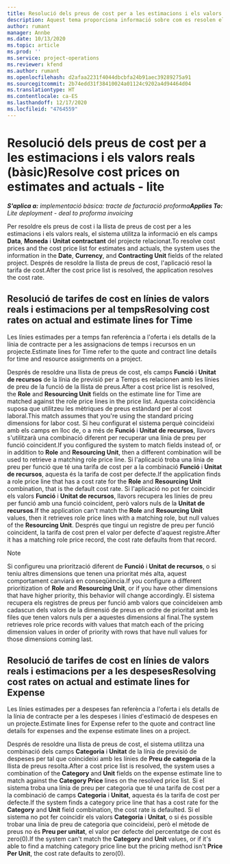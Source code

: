 ```yaml
---
title: Resolució dels preus de cost per a les estimacions i els valors reals (bàsic)
description: Aquest tema proporciona informació sobre com es resolen els preus de cost en les estimacions i els valors reals.
author: rumant
manager: Annbe
ms.date: 10/13/2020
ms.topic: article
ms.prod: ''
ms.service: project-operations
ms.reviewer: kfend
ms.author: rumant
ms.openlocfilehash: d2afaa2231f4044dbcbfa24b91aec39289275a91
ms.sourcegitcommit: 2b74edd31f38410024a01124c9202a4d94464d04
ms.translationtype: HT
ms.contentlocale: ca-ES
ms.lasthandoff: 12/17/2020
ms.locfileid: "4764559"
---
```

# <a name="resolve-cost-prices-on-estimates-and-actuals---lite"></a><span data-ttu-id="8b66a-103">Resolució dels preus de cost per a les estimacions i els valors reals (bàsic)</span><span class="sxs-lookup"><span data-stu-id="8b66a-103">Resolve cost prices on estimates and actuals - lite</span></span>

<span data-ttu-id="8b66a-104">_**S'aplica a:** implementació bàsica: tracte de facturació proforma_</span><span class="sxs-lookup"><span data-stu-id="8b66a-104">_**Applies To:** Lite deployment - deal to proforma invoicing_</span></span>

<span data-ttu-id="8b66a-105">Per resoldre els preus de cost i la llista de preus de cost per a les estimacions i els valors reals, el sistema utilitza la informació en els camps **Data**, **Moneda** i **Unitat contractant** del projecte relacionat.</span><span class="sxs-lookup"><span data-stu-id="8b66a-105">To resolve cost prices and the cost price list for estimates and actuals, the system uses the information in the **Date**, **Currency**, and **Contracting Unit** fields of the related project.</span></span> <span data-ttu-id="8b66a-106">Després de resoldre la llista de preus de cost, l'aplicació resol la tarifa de cost.</span><span class="sxs-lookup"><span data-stu-id="8b66a-106">After the cost price list is resolved, the application resolves the cost rate.</span></span>

## <a name="resolving-cost-rates-on-actual-and-estimate-lines-for-time"></a><span data-ttu-id="8b66a-107">Resolució de tarifes de cost en línies de valors reals i estimacions per al temps</span><span class="sxs-lookup"><span data-stu-id="8b66a-107">Resolving cost rates on actual and estimate lines for Time</span></span>

<span data-ttu-id="8b66a-108">Les línies estimades per a temps fan referència a l'oferta i els detalls de la línia de contracte per a les assignacions de temps i recursos en un projecte.</span><span class="sxs-lookup"><span data-stu-id="8b66a-108">Estimate lines for Time refer to the quote and contract line details for time and resource assignments on a project.</span></span>

<span data-ttu-id="8b66a-109">Després de resoldre una llista de preus de cost, els camps **Funció** i **Unitat de recursos** de la línia de previsió per a Temps es relacionen amb les línies de preu de la funció de la llista de preus.</span><span class="sxs-lookup"><span data-stu-id="8b66a-109">After a cost price list is resolved, the **Role** and **Resourcing Unit** fields on the estimate line for Time are matched against the role price lines in the price list.</span></span> <span data-ttu-id="8b66a-110">Aquesta coincidència suposa que utilitzeu les mètriques de preus estàndard per al cost laboral.</span><span class="sxs-lookup"><span data-stu-id="8b66a-110">This match assumes that you're using the standard pricing dimensions for labor cost.</span></span> <span data-ttu-id="8b66a-111">Si heu configurat el sistema perquè coincideixi amb els camps en lloc de, o a més de **Funció** i **Unitat de recursos**, llavors s'utilitzarà una combinació diferent per recuperar una línia de preu per funció coincident.</span><span class="sxs-lookup"><span data-stu-id="8b66a-111">If you configured the system to match fields instead of, or in addition to **Role** and **Resourcing Unit**, then a different combination will be used to retrieve a matching role price line.</span></span> <span data-ttu-id="8b66a-112">Si l'aplicació troba una línia de preu per funció que té una tarifa de cost per a la combinació **Funció** i **Unitat de recursos**, aquesta és la tarifa de cost per defecte.</span><span class="sxs-lookup"><span data-stu-id="8b66a-112">If the application finds a role price line that has a cost rate for the **Role** and **Resourcing Unit** combination, that is the default cost rate.</span></span> <span data-ttu-id="8b66a-113">Si l'aplicació no pot fer coincidir els valors **Funció** i **Unitat de recursos**, llavors recupera les línies de preu per funció amb una funció coincident, però valors nuls de la **Unitat de recursos**.</span><span class="sxs-lookup"><span data-stu-id="8b66a-113">If the application can't match the **Role** and **Resourcing Unit** values, then it retrieves role price lines with a matching role, but null values of the **Resourcing Unit**.</span></span> <span data-ttu-id="8b66a-114">Després que tingui un registre de preu per funció coincident, la tarifa de cost pren el valor per defecte d'aquest registre.</span><span class="sxs-lookup"><span data-stu-id="8b66a-114">After it has a matching role price record, the cost rate defaults from that record.</span></span> 

> [!NOTE]
> <span data-ttu-id="8b66a-115">Si configureu una priorització diferent de **Funció** i **Unitat de recursos**, o si teniu altres dimensions que tenen una prioritat més alta, aquest comportament canviarà en conseqüència.</span><span class="sxs-lookup"><span data-stu-id="8b66a-115">If you configure a different prioritization of **Role** and **Resourcing Unit**, or if you have other dimensions that have higher priority, this behavior will change accordingly.</span></span> <span data-ttu-id="8b66a-116">El sistema recupera els registres de preus per funció amb valors que coincideixen amb cadascun dels valors de la dimensió de preus en ordre de prioritat amb les files que tenen valors nuls per a aquestes dimensions al final.</span><span class="sxs-lookup"><span data-stu-id="8b66a-116">The system retrieves role price records with values that match each of the pricing dimension values in order of priority with rows that have null values for those dimensions coming last.</span></span>

## <a name="resolving-cost-rates-on-actual-and-estimate-lines-for-expense"></a><span data-ttu-id="8b66a-117">Resolució de tarifes de cost en línies de valors reals i estimacions per a les despeses</span><span class="sxs-lookup"><span data-stu-id="8b66a-117">Resolving cost rates on actual and estimate lines for Expense</span></span>

<span data-ttu-id="8b66a-118">Les línies estimades per a despeses fan referència a l'oferta i els detalls de la línia de contracte per a les despeses i línies d'estimació de despeses en un projecte.</span><span class="sxs-lookup"><span data-stu-id="8b66a-118">Estimate lines for Expense refer to the quote and contract line details for expenses and the expense estimate lines on a project.</span></span>

<span data-ttu-id="8b66a-119">Després de resoldre una llista de preus de cost, el sistema utilitza una combinació dels camps **Categoria** i **Unitat** de la línia de previsió de despeses per tal que coincideixi amb les línies de **Preu de categoria** de la llista de preus resolta.</span><span class="sxs-lookup"><span data-stu-id="8b66a-119">After a cost price list is resolved, the system uses a combination of the **Category** and **Unit** fields on the expense estimate line to match against the **Category Price** lines on the resolved price list.</span></span> <span data-ttu-id="8b66a-120">Si el sistema troba una línia de preu per categoria que té una tarifa de cost per a la combinació de camps **Categoria** i **Unitat**, aquesta és la tarifa de cost per defecte.</span><span class="sxs-lookup"><span data-stu-id="8b66a-120">If the system finds a category price line that has a cost rate for the **Category** and **Unit** field combination, the cost rate is defaulted.</span></span> <span data-ttu-id="8b66a-121">Si el sistema no pot fer coincidir els valors **Categoria** i **Unitat**, o si és possible trobar una línia de preu de categoria que coincideixi, però el mètode de preus no és **Preu per unitat**, el valor per defecte del percentatge de cost és zero(0).</span><span class="sxs-lookup"><span data-stu-id="8b66a-121">If the system can't match the **Category** and **Unit** values, or if it's able to find a matching category price line but the pricing method isn't **Price Per Unit**, the cost rate defaults to zero(0).</span></span>
